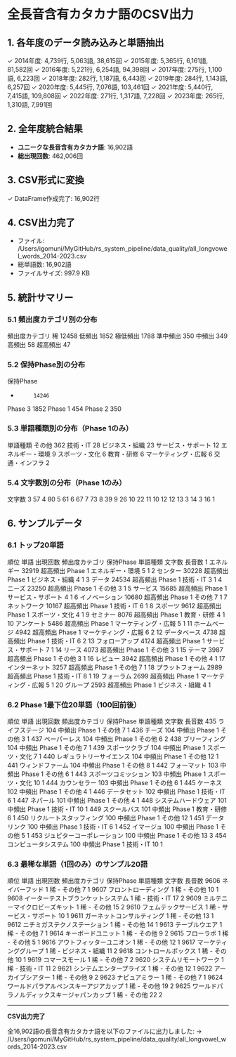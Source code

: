 # 全長音含有カタカナ語のCSV出力

## 1. 各年度のデータ読み込みと単語抽出

✓ 2014年度: 4,739行, 5,063語, 38,615回
✓ 2015年度: 5,365行, 6,161語, 81,582回
✓ 2016年度: 5,221行, 6,254語, 94,398回
✓ 2017年度: 275行, 1,100語, 6,223回
✓ 2018年度: 282行, 1,187語, 6,443回
✓ 2019年度: 284行, 1,143語, 6,257回
✓ 2020年度: 5,445行, 7,076語, 103,461回
✓ 2021年度: 5,440行, 7,415語, 109,808回
✓ 2022年度: 271行, 1,317語, 7,228回
✓ 2023年度: 265行, 1,310語, 7,991回

## 2. 全年度統合結果

- **ユニークな長音含有カタカナ語**: 16,902語
- **総出現回数**: 462,006回

## 3. CSV形式に変換

✓ DataFrame作成完了: 16,902行

## 4. CSV出力完了

- ファイル: /Users/igomuni/MyGitHub/rs_system_pipeline/data_quality/all_longvowel_words_2014-2023.csv
- 総単語数: 16,902語
- ファイルサイズ: 997.9 KB

## 5. 統計サマリー

### 5.1 頻出度カテゴリ別の分布

頻出度カテゴリ
稀       12458
低頻出      1852
極低頻出     1788
準中頻出      350
中頻出       349
高頻出        58
超高頻出       47


### 5.2 保持Phase別の分布

保持Phase
-          14246
Phase 3     1852
Phase 1      454
Phase 2      350


### 5.3 単語種類別の分布（Phase 1のみ）

単語種類
その他           362
技術・IT          28
ビジネス・組織        23
サービス・サポート      12
エネルギー・環境        9
スポーツ・文化         6
教育・研修           6
マーケティング・広報      6
交通・インフラ         2


### 5.4 文字数別の分布（Phase 1のみ）

文字数
3     57
4     80
5     61
6     67
7     73
8     39
9     26
10    22
11    10
12    12
13     3
14     3
16     1

## 6. サンプルデータ

### 6.1 トップ20単語

 順位       単語  出現回数 頻出度カテゴリ 保持Phase       単語種類  文字数  長音数
  1    エネルギー 32919    超高頻出 Phase 1   エネルギー・環境    5    1
  2     センター 30228    超高頻出 Phase 1    ビジネス・組織    4    1
  3      データ 24534    超高頻出 Phase 1      技術・IT    3    1
  4      ニーズ 23250    超高頻出 Phase 1        その他    3    1
  5     サービス 15685    超高頻出 Phase 1  サービス・サポート    4    1
  6  イノベーション 10680    超高頻出 Phase 1        その他    7    1
  7   ネットワーク 10167    超高頻出 Phase 1      技術・IT    6    1
  8     スポーツ  9612    超高頻出 Phase 1    スポーツ・文化    4    1
  9     セミナー  8076    超高頻出 Phase 1      教育・研修    4    1
 10    アンケート  5486    超高頻出 Phase 1 マーケティング・広報    5    1
 11   ホームページ  4942    超高頻出 Phase 1 マーケティング・広報    6    2
 12   データベース  4738    超高頻出 Phase 1      技術・IT    6    2
 13  フォローアップ  4124    超高頻出 Phase 1  サービス・サポート    7    1
 14      リース  4073    超高頻出 Phase 1        その他    3    1
 15      テーマ  3987    超高頻出 Phase 1        その他    3    1
 16     レビュー  3942    超高頻出 Phase 1        その他    4    1
 17  インターネット  3257    超高頻出 Phase 1        その他    7    1
 18 プラットフォーム  2989    超高頻出 Phase 1      技術・IT    8    1
 19    フォーラム  2699    超高頻出 Phase 1 マーケティング・広報    5    1
 20     グループ  2593    超高頻出 Phase 1    ビジネス・組織    4    1


### 6.2 Phase 1最下位20単語（100回前後）

 順位            単語  出現回数 頻出度カテゴリ 保持Phase    単語種類  文字数  長音数
435       ライフステージ   104     中頻出 Phase 1     その他    7    1
436           チーズ   104     中頻出 Phase 1     その他    3    1
437        ペーパーレス   104     中頻出 Phase 1     その他    6    2
438       ブリーフィング   104     中頻出 Phase 1     その他    7    1
439       スポーツクラブ   104     中頻出 Phase 1 スポーツ・文化    7    1
440  レギュラトリーサイエンス   104     中頻出 Phase 1     その他   12    1
441      ウィンドファーム   104     中頻出 Phase 1     その他    8    1
442        フォーマット   103     中頻出 Phase 1     その他    6    1
443    スポーツコミッション   103     中頻出 Phase 1 スポーツ・文化   10    1
444        カウンセラー   103     中頻出 Phase 1     その他    6    1
445          ケーネス   102     中頻出 Phase 1     その他    4    1
446        データセット   102     中頻出 Phase 1   技術・IT    6    1
447          ネパール   101     中頻出 Phase 1     その他    4    1
448    システムハードウェア   101     中頻出 Phase 1   技術・IT   10    1
449        スクールバス   101     中頻出 Phase 1   教育・研修    6    1
450  リクルートスタッフィング   100     中頻出 Phase 1     その他   12    1
451        データリンク   100     中頻出 Phase 1   技術・IT    6    1
452         イマージュ   100     中頻出 Phase 1     その他    5    1
453 ジュピターコーポレーション   100     中頻出 Phase 1     その他   13    3
454    コンピュータシステム   100     中頻出 Phase 1   技術・IT   10    1


### 6.3 最稀な単語（1回のみ）のサンプル20語

  順位                     単語  出現回数 頻出度カテゴリ 保持Phase      単語種類  文字数  長音数
9606                ネイバーフッド     1       稀       -       その他    7    1
9607             フロントローディング     1       稀       -       その他   10    1
9608      イーターテストブランケットシステム     1       稀       -     技術・IT   17    2
9609        ミルテニーマイクロビーズキット     1       稀       -       その他   15    2
9610             フェムテックサービス     1       稀       - サービス・サポート   10    1
9611          ガーネットコンサルティング     1       稀       -       その他   13    1
9612         ニチミガステクノステーション     1       稀       -       その他   14    1
9613                テーブルウエア     1       稀       -       その他    7    1
9614              キーボードユニット     1       稀       -       その他    9    2
9615                  フローラボ     1       稀       -       その他    5    1
9616           アウトフィッターユニオン     1       稀       -       その他   12    1
9617            マーケティンググループ     1       稀       -   ビジネス・組織   11    2
9618             コントロールボックス     1       稀       -       その他   10    1
9619                コマースモール     1       稀       -       その他    7    2
9620            システムリモートワーク     1       稀       -     技術・IT   11    2
9621           シンテムエンタープライズ     1       稀       -       その他   12    1
9622              アーカイブシアター     1       稀       -       その他    9    2
9623                ナピュアミラー     1       稀       -       その他    7    1
9624    ワールドパラアルペンスキーアジアカップ     1       稀       -       その他   19    2
9625 ワールドパラノルディックスキージャパンカップ     1       稀       -       その他   22    2

---

**CSV出力完了**

全16,902語の長音含有カタカナ語を以下のファイルに出力しました:
→ /Users/igomuni/MyGitHub/rs_system_pipeline/data_quality/all_longvowel_words_2014-2023.csv
